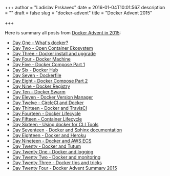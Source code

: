 +++
author = "Ladislav Prskavec"
date = 2016-01-04T10:01:56Z
description = ""
draft = false
slug = "docker-advent"
title = "Docker Advent 2015"

+++

Here is summary all posts from [Docker Advent in 2015](http://www.dockeradvent.com):

<!--more-->

- [Day One - What's docker?](/2015/day-one-whats-docker/)
- [Day Two - Open Container Ekosystem](/2015/day-two-open-container-ekosystem/)
- [Day Three - Docker install and upgrade](/2015/day-three-docker-install-and-upgrade/)
- [Day Four - Docker Machine](/2015/day-four-docker-machine/)
- [Day Five - Docker Compose Part 1](/2015/day-five-docker-compose-part-1/)
- [Day Six - Docker Hub](/2015/day-six-docker-hub/)
- [Day Seven - Dockerfile](/2015/day-seven-dockerfile/)
- [Day Eight - Docker Compose Part 2](/2015/day-eight-docker-compose-part-2/)
- [Day Nine - Docker Registry](/2015/day-nine-docker-registry/)
- [Day Ten - Docker Swarm](/2015/day-ten-docker-swarm/)
- [Day Eleven - Docker Version Manager](/2015/day-eleven-docker-version-manager/)
- [Day Twelve - CircleCI and Docker](/2015/day-twelve-circleci-and-docker/)
- [Day Thirteen - Docker and TravisCI](/2015/day-thirteen-docker-and-travisci/)
- [Day Fourteen - Docker Lifecycle](/2015/day-fourteen-docker-lifecycle/)
- [Day Fifteen - Container Lifecycle](/2015/day-fifteen-container-lifecycle/)
- [Day Sixteen - Using docker for CLI Tools](/2015/day-sixteen-using-docker-for-cli-tools/)
- [Day Seventeen - Docker and Sphinx documentation](/2015/day-seventeen-docker-and-sphinx-documentation/)
- [Day Eighteen - Docker and Heroku](/2015/day-eighteen-docker-and-heroku/)
- [Day Nineteen - Docker and AWS ECS](/2015/day-nineteen-docker-and-aws-ecs/)
- [Day Twenty - Docker and Tutum](/2015/day-twenty-docker-and-tutum/)
- [Day Twenty One - Docker and logging](/2015/day-twenty-one-docker-and-logging/)
- [Day Twenty Two - Docker and monitoring](/2015/day-twenty-two-docker-and-monitoring/)
- [Day Twenty Three - Docker tips and tricks](/2015/day-twenty-three-docker-tips-and-tricks/)
- [Day Twenty Four - Docker Advent Summary 2015](/2015/day-twenty-four-docker-advent-summary-2015/)
